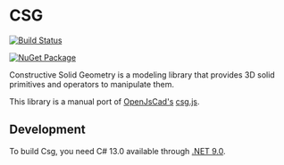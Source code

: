 # CSG

[![Build Status](https://app.bitrise.io/app/ac8a3403f1b8977a/status.svg?token=cZ72_Fb1fv1qFyBXXDQxhg)](https://app.bitrise.io/app/ac8a3403f1b8977a)

[![NuGet Package](https://img.shields.io/nuget/v/SolidGeometry.svg)](https://www.nuget.org/packages/SolidGeometry)

Constructive Solid Geometry is a modeling library that provides
3D solid primitives and operators to manipulate them.

This library is a manual port of [OpenJsCad's](https://github.com/joostn/OpenJsCad) [csg.js](https://github.com/joostn/OpenJsCad/blob/gh-pages/src/csg.js).


## Development

To build Csg, you need C# 13.0 available through [.NET 9.0](https://dotnet.microsoft.com/download).


